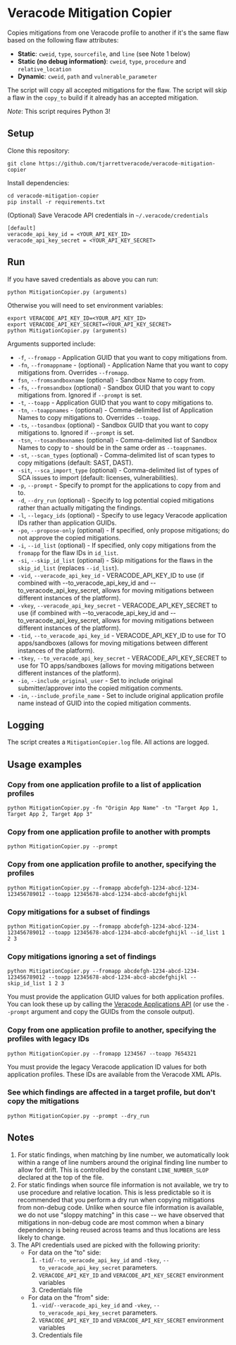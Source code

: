 # Veracode Mitigation Copier

Copies mitigations from one Veracode profile to another if it's the same flaw based on the following flaw attributes:

- **Static**: `cweid`, `type`, `sourcefile`, and `line` (see Note 1 below)
- **Static (no debug information)**: `cweid`, `type`, `procedure` and `relative_location`
- **Dynamic**: `cweid`, `path` and `vulnerable_parameter`

The script will copy all accepted mitigations for the flaw. The script will skip a flaw in the `copy_to` build if it already has an accepted mitigation.

*Note*: This script requires Python 3!

## Setup

Clone this repository:

    git clone https://github.com/tjarrettveracode/veracode-mitigation-copier

Install dependencies:

    cd veracode-mitigation-copier
    pip install -r requirements.txt

(Optional) Save Veracode API credentials in `~/.veracode/credentials`

    [default]
    veracode_api_key_id = <YOUR_API_KEY_ID>
    veracode_api_key_secret = <YOUR_API_KEY_SECRET>

## Run

If you have saved credentials as above you can run:

    python MitigationCopier.py (arguments)

Otherwise you will need to set environment variables:

    export VERACODE_API_KEY_ID=<YOUR_API_KEY_ID>
    export VERACODE_API_KEY_SECRET=<YOUR_API_KEY_SECRET>
    python MitigationCopier.py (arguments)

Arguments supported include:

- `-f`, `--fromapp` - Application GUID that you want to copy mitigations from.
- `-fn`, `--fromappname` - (optional) - Application Name that you want to copy mitigations from. Overrides `--fromapp`.
- `fsn`, `--fromsandboxname` (optional) - Sandbox Name to copy from.
- `-fs`, `--fromsandbox` (optional) - Sandbox GUID that you want to copy mitigations from. Ignored if `--prompt` is set.
- `-t`, `--toapp` - Application GUID that you want to copy mitigations to.
- `-tn`, `--toappnames` - (optional) - Comma-delimited list of Application Names to copy mitigations to. Overrides `--toapp`.
- `-ts`, `--tosandbox` (optional) - Sandbox GUID that you want to copy mitigations to. Ignored if `--prompt` is set.
- `-tsn`, `--tosandboxnames` (optional) - Comma-delimited list of Sandbox Names to copy to - should be in the same order as `--toappnames`.
- `-st`, `--scan_types` (optional) - Comma-delimited list of scan types to copy mitigations (default: SAST, DAST).
- `-sit`, `--sca_import_type` (optional) - Comma-delimited list of types of SCA issues to import (default: licenses, vulnerabilities).
- `-p`, `--prompt` - Specify to prompt for the applications to copy from and to.
- `-d`, `--dry_run` (optional) - Specify to log potential copied mitigations rather than actually mitigating the findings.
- `-l`, `--legacy_ids` (optional) - Specify to use legacy Veracode application IDs rather than application GUIDs.
- `-po`, `--propose-only` (optional) - If specified, only propose mitigations; do not approve the copied mitigations.
- `-i`, `--id_list` (optional) - If specified, only copy mitigations from the `fromapp` for the flaw IDs in `id_list`.
- `-si`, `--skip_id_list` (optional) - Skip mitigations for the flaws in the `skip_id_list` (replaces `--id_list`).
- `-vid`, `--veracode_api_key_id` - VERACODE_API_KEY_ID to use (if combined with --to_veracode_api_key_id and --to_veracode_api_key_secret, allows for moving mitigations between different instances of the platform).
- `-vkey`, `--veracode_api_key_secret` - VERACODE_API_KEY_SECRET to use (if combined with --to_veracode_api_key_id and --to_veracode_api_key_secret, allows for moving mitigations between different instances of the platform).
- `-tid`, `--to_veracode_api_key_id` - VERACODE_API_KEY_ID to use for TO apps/sandboxes (allows for moving mitigations between different instances of the platform).
- `-tkey`, `--to_veracode_api_key_secret` - VERACODE_API_KEY_SECRET to use for TO apps/sandboxes (allows for moving mitigations between different instances of the platform).
- `-io`, `--include_original_user` - Set to include original submitter/approver into the copied mitigation comments.
- `-in`, `--include_profile_name` - Set to include original application profile name instead of GUID into the copied mitigation comments.

## Logging

The script creates a `MitigationCopier.log` file. All actions are logged.

## Usage examples

### Copy from one application profile to a list of application profiles
    python MitigationCopier.py -fn "Origin App Name" -tn "Target App 1, Target App 2, Target App 3"

### Copy from one application profile to another with prompts

    python MitigationCopier.py --prompt

### Copy from one application profile to another, specifying the profiles

    python MitigationCopier.py --fromapp abcdefgh-1234-abcd-1234-123456789012 --toapp 12345678-abcd-1234-abcd-abcdefghijkl

### Copy mitigations for a subset of findings

    python MitigationCopier.py --fromapp abcdefgh-1234-abcd-1234-123456789012 --toapp 12345678-abcd-1234-abcd-abcdefghijkl --id_list 1 2 3

### Copy mitigations ignoring a set of findings

    python MitigationCopier.py --fromapp abcdefgh-1234-abcd-1234-123456789012 --toapp 12345678-abcd-1234-abcd-abcdefghijkl --skip_id_list 1 2 3

You must provide the application GUID values for both application profiles. You can look these up by calling the [Veracode Applications API](https://help.veracode.com/r/c_apps_intro) (or use the `--prompt` argument and copy the GUIDs from the console output).

### Copy from one application profile to another, specifying the profiles with legacy IDs

    python MitigationCopier.py --fromapp 1234567 --toapp 7654321

You must provide the legacy Veracode application ID values for both application profiles. These IDs are available from the Veracode XML APIs.

### See which findings are affected in a target profile, but don't copy the mitigations

    python MitigationCopier.py --prompt --dry_run

## Notes

1. For static findings, when matching by line number, we automatically look within a range of line numbers around the original finding line number to allow for drift. This is controlled by the constant `LINE_NUMBER_SLOP` declared at the top of the file.
1. For static findings when source file information is not available, we try to use procedure and relative location. This is less predictable so it is recommended that you perform a dry run when copying mitigations from non-debug code. Unlike when source file information is available, we do not use "sloppy matching" in this case -- we have observed that mitigations in non-debug code are most common when a binary dependency is being reused across teams and thus locations are less likely to change.
1. The API credentials used are picked with the following priority:
    - For data on the "to" side: 
        1. `-tid`/`--to_veracode_api_key_id` and `-tkey`, `--to_veracode_api_key_secret` parameters.
        1. `VERACODE_API_KEY_ID` and `VERACODE_API_KEY_SECRET` environment variables
        1. Credentials file
    - For data on the "from" side:
        1. `-vid`/`--veracode_api_key_id` and `-vkey`, `--to_veracode_api_key_secret` parameters.
        1. `VERACODE_API_KEY_ID` and `VERACODE_API_KEY_SECRET` environment variables
        1. Credentials file